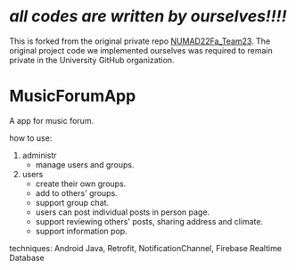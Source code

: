 # *all codes are written by ourselves!!!!*
This is forked from the original private repo [NUMAD22Fa_Team23](https://github.com/ZhuofanWang/NUMAD22Fa_Team23). The original project code we implemented ourselves was required to remain private in the University GitHub organization.

# MusicForumApp

A app for music forum.

how to use:
1. administr
   - manage users and groups.
2. users
   - create their own groups.
   - add to others' groups.
   - support group chat.
   - users can post individual posts in person page.
   - support reviewing others' posts, sharing address and climate.
   - support information pop.

techniques:
Android Java, Retrofit, NotificationChannel, Firebase Realtime Database
